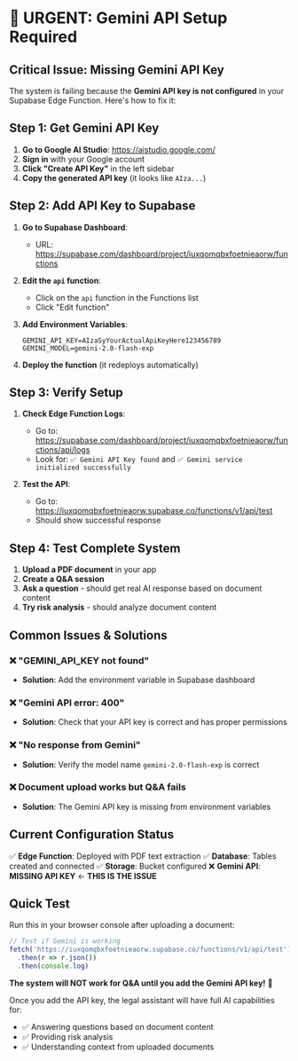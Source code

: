 # 🚨 URGENT: Gemini API Setup Required

## **Critical Issue: Missing Gemini API Key**

The system is failing because the **Gemini API key is not configured** in your Supabase Edge Function. Here's how to fix it:

## **Step 1: Get Gemini API Key**

1. **Go to Google AI Studio**: https://aistudio.google.com/
2. **Sign in** with your Google account
3. **Click "Create API Key"** in the left sidebar
4. **Copy the generated API key** (it looks like `AIza...`)

## **Step 2: Add API Key to Supabase**

1. **Go to Supabase Dashboard**:
   - URL: https://supabase.com/dashboard/project/iuxqomqbxfoetnieaorw/functions

2. **Edit the `api` function**:
   - Click on the `api` function in the Functions list
   - Click "Edit function"

3. **Add Environment Variables**:
   ```
   GEMINI_API_KEY=AIzaSyYourActualApiKeyHere123456789
   GEMINI_MODEL=gemini-2.0-flash-exp
   ```

4. **Deploy the function** (it redeploys automatically)

## **Step 3: Verify Setup**

1. **Check Edge Function Logs**:
   - Go to: https://supabase.com/dashboard/project/iuxqomqbxfoetnieaorw/functions/api/logs
   - Look for: `✅ Gemini API Key found` and `✅ Gemini service initialized successfully`

2. **Test the API**:
   - Go to: https://iuxqomqbxfoetnieaorw.supabase.co/functions/v1/api/test
   - Should show successful response

## **Step 4: Test Complete System**

1. **Upload a PDF document** in your app
2. **Create a Q&A session**
3. **Ask a question** - should get real AI response based on document content
4. **Try risk analysis** - should analyze document content

## **Common Issues & Solutions**

### **❌ "GEMINI_API_KEY not found"**
- **Solution**: Add the environment variable in Supabase dashboard

### **❌ "Gemini API error: 400"**
- **Solution**: Check that your API key is correct and has proper permissions

### **❌ "No response from Gemini"**
- **Solution**: Verify the model name `gemini-2.0-flash-exp` is correct

### **❌ Document upload works but Q&A fails**
- **Solution**: The Gemini API key is missing from environment variables

## **Current Configuration Status**

✅ **Edge Function**: Deployed with PDF text extraction
✅ **Database**: Tables created and connected
✅ **Storage**: Bucket configured
❌ **Gemini API**: **MISSING API KEY** ← **THIS IS THE ISSUE**

## **Quick Test**

Run this in your browser console after uploading a document:
```javascript
// Test if Gemini is working
fetch('https://iuxqomqbxfoetnieaorw.supabase.co/functions/v1/api/test')
  .then(r => r.json())
  .then(console.log)
```

**The system will NOT work for Q&A until you add the Gemini API key!** 🚨

Once you add the API key, the legal assistant will have full AI capabilities for:
- ✅ Answering questions based on document content
- ✅ Providing risk analysis
- ✅ Understanding context from uploaded documents

